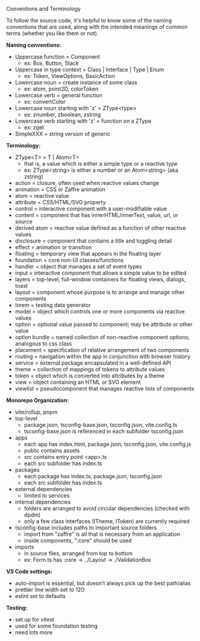 Conventions and Terminology

To follow the source code, it's helpful to know some of the naming conventions that are used, along with the intended meanings of common terms (whether you like them or not).

**Naming conventions:**

- Uppercase function = Component
  - ex: Box, Button, Stack
- Uppercase in type context = Class | Interface | Type | Enum
  - ex: Token, ViewOptions, BasicAction
- Lowercase noun = create instance of some class
  - ex: atom, point2D, colorToken
- Lowercase verb = general function
  - ex: convertColor
- Lowercase noun starting with 'z' = ZType\<type\>
  - ex: znumber, zboolean, zstring
- Lowercase verb starting with 'z' = function on a ZType
  - ex: zget
- SimpleXXX = string version of generic

**Terminology:**

- ZType\<T\> = T | Atom\<T\>
  - that is, a value which is either a simple type or a reactive type
  - ex: ZType\<string\> is either a number or an Atom\<string\> (aka zstring)
- action = closure, often used when reactive values change
- animation = CSS or Zaffre animation
- atom = reactive value
- attribute = CSS/HTML/SVG property
- control = interactive component with a user-modifiable value
- content = component that has innerHTML/innerText, value, url, or source
- derived atom = reactive value defined as a function of other reactive values
- disclosure = component that contains a title and toggling detail
- effect = animation or transition
- floating = temporary view that appears in the floating layer
- foundation = core non-UI classes/functions
- handler = object that manages a set of event types
- input = interactive component that allows a simple value to be edited
- layers = top-level, full-window containers for floating views, dialogs, toast
- layout = component whose purpose is to arrange and manage other components
- lorem = testing data generator
- model = object which controls one or more components via reactive values
- option = optional value passed to component; may be attribute or other value
- option bundle = named collection of non-reactive component options; analogous to css class
- placement = specification of relative arrangement of two components
- routing = navigation within the app in conjunction with browser history
- service = external package encapsulated in a well-defined API
- theme = collection of mappings of tokens to attribute values
- token = object which is converted into attributes by a theme
- view = object containing an HTML or SVG element
- viewlist = pseudocomponent that manages reactive lists of components

**Monorepo Organization:**

- vite/rollup, pnpm
- top-level
  - package.json, tsconfig-base.json, tsconfig.json, vite.config.ts
  - tsconfig-base.json is referenced in each subfolder tsconfig.json
- apps
  - each app has index.html, package.json, tsconfig.json, vite.config.js
  - public contains assets
  - src contains entry point \<app\>.ts
  - each src subfolder has index.ts
- packages
  - each package has index.ts, package.json, tsconfig.json
  - each src subfolder has index.ts
- external dependencies
  - limited to services
- internal dependencies
  - folders are arranged to avoid circular dependencies (checked with dpdm)
  - only a few class interfaces (ITheme, IToken) are currently required
- tsconfig-base includes paths to important source folders
  - import from "zaffre" is all that is necessary from an application
  - inside components, ":core" should be used
- imports
  - in source files, arranged from top to bottom
  - ex: Form.ts has :core -> ../Layout -> ./ValidationBox

**VS Code settings:**

- auto-import is essential, but doesn't always pick up the best path/alias
- prettier line width set to 120
- eslint set to defaults

**Testing:**

- set up for vitest
- used for some foundation testing
- need lots more
